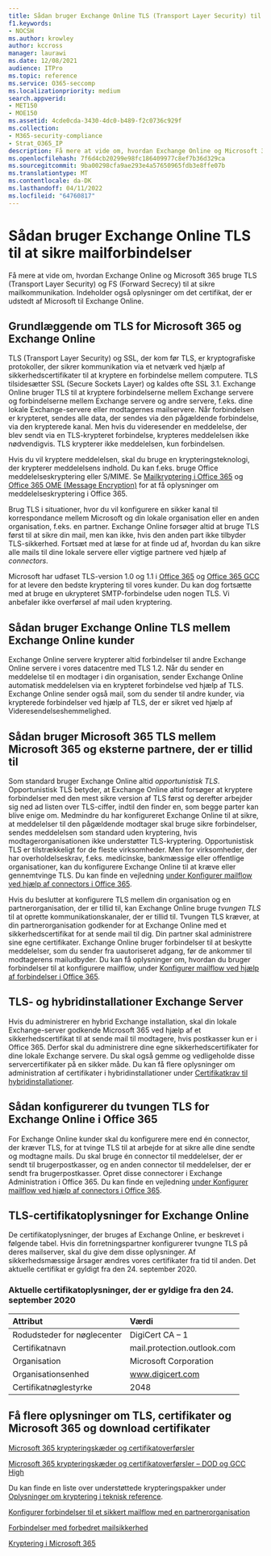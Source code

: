 ```yaml
---
title: Sådan bruger Exchange Online TLS (Transport Layer Security) til at sikre mailforbindelser
f1.keywords:
- NOCSH
ms.author: krowley
author: kccross
manager: laurawi
ms.date: 12/08/2021
audience: ITPro
ms.topic: reference
ms.service: O365-seccomp
ms.localizationpriority: medium
search.appverid:
- MET150
- MOE150
ms.assetid: 4cde0cda-3430-4dc0-b489-f2c0736c929f
ms.collection:
- M365-security-compliance
- Strat_O365_IP
description: Få mere at vide om, hvordan Exchange Online og Microsoft 365 bruge TLS (Transport Layer Security) og FS (Forward Secrecy) til at sikre mailkommunikation. Få også oplysninger om det certifikat, der er udstedt af Microsoft til Exchange Online.
ms.openlocfilehash: 7f6d4cb20299e98fc186409977c8ef7b36d329ca
ms.sourcegitcommit: 9ba00298cfa9ae293e4a57650965fdb3e8ffe07b
ms.translationtype: MT
ms.contentlocale: da-DK
ms.lasthandoff: 04/11/2022
ms.locfileid: "64760817"
---
```

# <a name="how-exchange-online-uses-tls-to-secure-email-connections"></a>Sådan bruger Exchange Online TLS til at sikre mailforbindelser

Få mere at vide om, hvordan Exchange Online og Microsoft 365 bruge TLS (Transport Layer Security) og FS (Forward Secrecy) til at sikre mailkommunikation. Indeholder også oplysninger om det certifikat, der er udstedt af Microsoft til Exchange Online.
  
## <a name="tls-basics-for-microsoft-365-and-exchange-online"></a>Grundlæggende om TLS for Microsoft 365 og Exchange Online

TLS (Transport Layer Security) og SSL, der kom før TLS, er kryptografiske protokoller, der sikrer kommunikation via et netværk ved hjælp af sikkerhedscertifikater til at kryptere en forbindelse mellem computere. TLS tilsidesætter SSL (Secure Sockets Layer) og kaldes ofte SSL 3.1. Exchange Online bruger TLS til at kryptere forbindelserne mellem Exchange servere og forbindelserne mellem Exchange servere og andre servere, f.eks. dine lokale Exchange-servere eller modtagernes mailservere. Når forbindelsen er krypteret, sendes alle data, der sendes via den pågældende forbindelse, via den krypterede kanal. Men hvis du videresender en meddelelse, der blev sendt via en TLS-krypteret forbindelse, krypteres meddelelsen ikke nødvendigvis. TLS krypterer ikke meddelelsen, kun forbindelsen.
  
Hvis du vil kryptere meddelelsen, skal du bruge en krypteringsteknologi, der krypterer meddelelsens indhold. Du kan f.eks. bruge Office meddelelseskryptering eller S/MIME. Se [Mailkryptering i Office 365](email-encryption.md) og [Office 365 OME (Message Encryption)](ome.md) for at få oplysninger om meddelelseskryptering i Office 365.
  
Brug TLS i situationer, hvor du vil konfigurere en sikker kanal til korrespondance mellem Microsoft og din lokale organisation eller en anden organisation, f.eks. en partner. Exchange Online forsøger altid at bruge TLS først til at sikre din mail, men kan ikke, hvis den anden part ikke tilbyder TLS-sikkerhed. Fortsæt med at læse for at finde ud af, hvordan du kan sikre alle mails til dine lokale servere eller vigtige partnere ved hjælp af *connectors*.

Microsoft har udfaset TLS-version 1.0 og 1.1 i [Office 365](tls-1.0-and-1.1-deprecation-for-office-365.md) og [Office 365 GCC](tls-1-2-in-office-365-gcc.md) for at levere den bedste kryptering til vores kunder. Du kan dog fortsætte med at bruge en ukrypteret SMTP-forbindelse uden nogen TLS. Vi anbefaler ikke overførsel af mail uden kryptering.  
  
## <a name="how-exchange-online-uses-tls-between-exchange-online-customers"></a>Sådan bruger Exchange Online TLS mellem Exchange Online kunder

Exchange Online servere krypterer altid forbindelser til andre Exchange Online servere i vores datacentre med TLS 1.2. Når du sender en meddelelse til en modtager i din organisation, sender Exchange Online automatisk meddelelsen via en krypteret forbindelse ved hjælp af TLS. Exchange Online sender også mail, som du sender til andre kunder, via krypterede forbindelser ved hjælp af TLS, der er sikret ved hjælp af Videresendelseshemmelighed.
  
## <a name="how-microsoft-365-uses-tls-between-microsoft-365-and-external-trusted-partners"></a>Sådan bruger Microsoft 365 TLS mellem Microsoft 365 og eksterne partnere, der er tillid til

Som standard bruger Exchange Online altid *opportunistisk TLS*. Opportunistisk TLS betyder, at Exchange Online altid forsøger at kryptere forbindelser med den mest sikre version af TLS først og derefter arbejder sig ned ad listen over TLS-ciffer, indtil den finder en, som begge parter kan blive enige om. Medmindre du har konfigureret Exchange Online til at sikre, at meddelelser til den pågældende modtager skal bruge sikre forbindelser, sendes meddelelsen som standard uden kryptering, hvis modtagerorganisationen ikke understøtter TLS-kryptering. Opportunistisk TLS er tilstrækkeligt for de fleste virksomheder. Men for virksomheder, der har overholdelseskrav, f.eks. medicinske, bankmæssige eller offentlige organisationer, kan du konfigurere Exchange Online til at kræve eller gennemtvinge TLS. Du kan finde en vejledning [under Konfigurer mailflow ved hjælp af connectors i Office 365](/exchange/mail-flow-best-practices/use-connectors-to-configure-mail-flow/use-connectors-to-configure-mail-flow).
  
Hvis du beslutter at konfigurere TLS mellem din organisation og en partnerorganisation, der er tillid til, kan Exchange Online bruge *tvungen TLS* til at oprette kommunikationskanaler, der er tillid til. Tvungen TLS kræver, at din partnerorganisation godkender for at Exchange Online med et sikkerhedscertifikat for at sende mail til dig. Din partner skal administrere sine egne certifikater. Exchange Online bruger forbindelser til at beskytte meddelelser, som du sender fra uautoriseret adgang, før de ankommer til modtagerens mailudbyder. Du kan få oplysninger om, hvordan du bruger forbindelser til at konfigurere mailflow, under [Konfigurer mailflow ved hjælp af forbindelser i Office 365](/exchange/mail-flow-best-practices/use-connectors-to-configure-mail-flow/use-connectors-to-configure-mail-flow).
  
## <a name="tls-and-hybrid-exchange-server-deployments"></a>TLS- og hybridinstallationer Exchange Server

Hvis du administrerer en hybrid Exchange installation, skal din lokale Exchange-server godkende Microsoft 365 ved hjælp af et sikkerhedscertifikat til at sende mail til modtagere, hvis postkasser kun er i Office 365. Derfor skal du administrere dine egne sikkerhedscertifikater for dine lokale Exchange servere. Du skal også gemme og vedligeholde disse servercertifikater på en sikker måde. Du kan få flere oplysninger om administration af certifikater i hybridinstallationer under [Certifikatkrav til hybridinstallationer](/exchange/certificate-requirements).
  
## <a name="how-to-set-up-forced-tls-for-exchange-online-in-office-365"></a>Sådan konfigurerer du tvungen TLS for Exchange Online i Office 365

For Exchange Online kunder skal du konfigurere mere end én connector, der kræver TLS, for at tvinge TLS til at arbejde for at sikre alle dine sendte og modtagne mails. Du skal bruge én connector til meddelelser, der er sendt til brugerpostkasser, og en anden connector til meddelelser, der er sendt fra brugerpostkasser. Opret disse connectorer i Exchange Administration i Office 365. Du kan finde en vejledning [under Konfigurer mailflow ved hjælp af connectors i Office 365](/exchange/mail-flow-best-practices/use-connectors-to-configure-mail-flow/use-connectors-to-configure-mail-flow).

## <a name="tls-certificate-information-for-exchange-online"></a>TLS-certifikatoplysninger for Exchange Online

De certifikatoplysninger, der bruges af Exchange Online, er beskrevet i følgende tabel. Hvis din forretningspartner konfigurerer tvungne TLS på deres mailserver, skal du give dem disse oplysninger. Af sikkerhedsmæssige årsager ændres vores certifikater fra tid til anden. Det aktuelle certifikat er gyldigt fra den 24. september 2020.

### <a name="current-certificate-information-valid-from-september-24-2020"></a>Aktuelle certifikatoplysninger, der er gyldige fra den 24. september 2020
  
| Attribut | Værdi |
|:-----|:-----|
|Rodudsteder for nøglecenter|DigiCert CA – 1|
|Certifikatnavn|mail.protection.outlook.com|
|Organisation|Microsoft Corporation|
|Organisationsenhed|www.digicert.com|
|Certifikatnøglestyrke|2048|

## <a name="get-more-information-about-tls-certificates-and-microsoft-365-and-download-certificates"></a>Få flere oplysninger om TLS, certifikater og Microsoft 365 og download certifikater

[Microsoft 365 krypteringskæder og certifikatoverførsler](encryption-office-365-certificate-chains.md)

[Microsoft 365 krypteringskæder og certifikatoverførsler – DOD og GCC High](encryption-office-365-certificate-chains-itar.md)

Du kan finde en liste over understøttede krypteringspakker under [Oplysninger om kryptering i teknisk reference](technical-reference-details-about-encryption.md).
  
[Konfigurer forbindelser til et sikkert mailflow med en partnerorganisation](/exchange/mail-flow-best-practices/use-connectors-to-configure-mail-flow/set-up-connectors-for-secure-mail-flow-with-a-partner)
  
[Forbindelser med forbedret mailsikkerhed](/previous-versions/exchange-server/exchange-150/dn942516(v=exchg.150))
  
[Kryptering i Microsoft 365](encryption.md)
